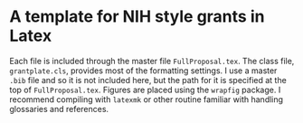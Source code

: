 # A template for NIH style grants in Latex

Each file is included through the master file `FullProposal.tex`. The class file, `grantplate.cls`, provides most of the formatting settings. I use a master `.bib` file and so it is not included here, but the path for it is specified at the top of `FullProposal.tex`. Figures are placed using the `wrapfig` package. I recommend compiling with `latexmk` or other routine familiar with handling glossaries and references.
